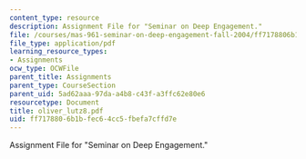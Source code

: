 ```yaml
---
content_type: resource
description: Assignment File for "Seminar on Deep Engagement."
file: /courses/mas-961-seminar-on-deep-engagement-fall-2004/ff7178806b1bfec64cc5fbefa7cffd7e_oliver_lutz8.pdf
file_type: application/pdf
learning_resource_types:
- Assignments
ocw_type: OCWFile
parent_title: Assignments
parent_type: CourseSection
parent_uid: 5ad62aaa-97da-a4b8-c43f-a3ffc62e80e6
resourcetype: Document
title: oliver_lutz8.pdf
uid: ff717880-6b1b-fec6-4cc5-fbefa7cffd7e
---
```

Assignment File for "Seminar on Deep Engagement."

